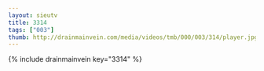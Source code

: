 ```yaml
--- 
layout: sieutv
title: 3314
tags: ["003"]
thumb: http://drainmainvein.com/media/videos/tmb/000/003/314/player.jpg
---
```

{% include drainmainvein key="3314" %} 
